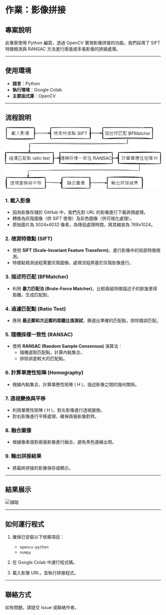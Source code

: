 # 作業：影像拼接

## 專案說明
此專案使用 Python 編寫，透過 OpenCV 實現影像拼接的功能。我們採用了 SIFT 特徵檢測與 RANSAC 方法進行兩張或多張影像的拼接處理。

---

## 使用環境
- **語言**：Python
- **執行環境**：Google Colab
- **主要函式庫**：OpenCV

---

## 流程說明
![流程](https://github.com/jun-wei-lin/NCHU/blob/main/Digital-Image-%20Processing/Hw1_%E5%BD%B1%E5%83%8F%E6%8B%BC%E6%8E%A5/Hw1_%E5%BD%B1%E5%83%8F%E6%8B%BC%E6%8E%A5_%E6%B5%81%E7%A8%8B.png)
### 1. 載入影像
- 因為影像存儲於 GitHub 中，我們先對 URL 的影像進行下載與預處理。
- 轉換為灰階圖像（供 SIFT 使用）及彩色圖像（供可視化處理）。
- 原始圖片為 3024x4032 像素，為降低處理時間，將其縮放為 768x1024。

### 2. 檢測特徵點 (SIFT)
- 使用 **SIFT (Scale-Invariant Feature Transform)**，進行影像中的局部特徵檢測。
- 特徵點檢測過程需要灰階圖像，處理流程將基於灰階影像進行。

### 3. 描述符匹配 (BFMatcher)
- 利用 **暴力匹配法 (Brute-Force Matcher)**，比較兩組特徵描述子的歐幾里得距離，生成匹配對。

### 4. 過濾匹配點 (Ratio Test)
- 應用 **最近鄰和次近鄰的距離比值測試**，篩選出準確的匹配點，排除錯誤匹配。

### 5. 隨機採樣一致性 (RANSAC)
- 使用 **RANSAC (Random Sample Consensus)** 演算法：
  - 隨機選取匹配點，計算內點集合。
  - 排除誤差較大的匹配點。

### 6. 計算單應性矩陣 (Homography)
- 根據內點集合，計算單應性矩陣 \( H \)，描述影像之間的幾何關係。

### 7. 透視變換與平移
- 利用單應性矩陣 \( H \)，對左影像進行透視變換。
- 對右影像進行平移處理，確保兩張影像對齊。

### 8. 融合圖像
- 根據像素值對兩張影像進行融合，避免黑色邊緣出現。

### 9. 輸出拼接結果
- 將最終拼接的影像保存或顯示。

---

## 結果展示
![擷取](https://github.com/user-attachments/assets/d77ecf85-ad44-40d4-82c9-fcdc32584a51)


---

## 如何運行程式
1. 確保已安裝以下依賴項目：
   - `opencv-python`
   - `numpy`

2. 在 Google Colab 中運行程式碼。

3. 載入影像 URL，並執行拼接程式。

---

## 聯絡方式
如有問題，請提交 Issue 或聯絡作者。
